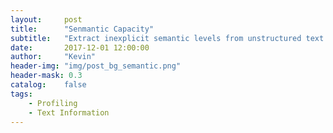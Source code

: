 ```yaml
---
layout:     post
title:      "Senmantic Capacity"
subtitle:   "Extract inexplicit semantic levels from unstructured text information"
date:       2017-12-01 12:00:00
author:     "Kevin"
header-img: "img/post_bg_semantic.png"
header-mask: 0.3
catalog:    false
tags:
    - Profiling
    - Text Information
---
```



> 
